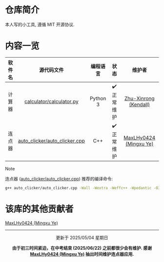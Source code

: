 # 仓库简介

本人写的小工具, 遵循 MIT 开源协议.

# 内容一览

| 软件名 |                           源代码文件                           | 编程语言 |    状态    |                                             维护者                                              |
| :----: | :------------------------------------------------------------: | :------: | :--------: | :---------------------------------------------------------------------------------------------: |
| 计算器 |      [calculator/calculator.py](calculator/calculator.py)      | Python 3 | ✔️ 正常维护 | [Zhu-Xinrong (Kendall)](https://github.com/Zhu-Xinrong "Zhu-Xinrong (Kendall) 的 GitHub 主页")  |
| 连点器 | [auto_clicker/auto_clicker.cpp](auto_clicker/auto_clicker.cpp) |   C++    | ✔️ 正常维护 | [MaxLHy0424 (Mingxu Ye)](https://github.com/MaxLHy0424 "MaxLHy0424 (Mingxu Ye) 的 GitHub 主页") |

> [!NOTE]
> 连点器 ([auto_clicker/auto_clicker.cpp](auto_clicker/auto_clicker.cpp)) 推荐的编译命令:
> ```bash
> g++ auto_clicker/auto_clicker.cpp -Wall -Wextra -Weffc++ -Wpedantic -O3 -flto=auto -fno-rtti -fno-exceptions -std=gnu++26 -fexec-charset=gbk
> ```

# 该库的其他贡献者

[MaxLHy0424 (Mingxu Ye)](https://github.com/MaxLHy0424 "MaxLHy0424 (Mingxu Ye) 的 GitHub 主页")

---

<div align="center">

更新于 2025/05/04 星期日

**由于初三时间紧迫，在中考结束 (2025/06/22) 之前都很少会有维护. 感谢 [MaxLHy0424 (Mingxu Ye)](https://github.com/MaxLHy0424 "MaxLHy0424 (Mingxu Ye) 的 GitHub 主页") 抽出时间维护连点器应用.**

</div>